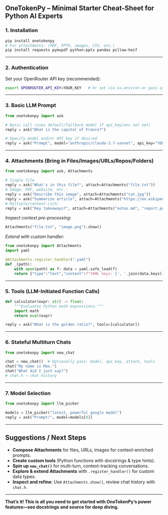 
## OneTokenPy – Minimal Starter Cheat-Sheet for Python AI Experts

### 1. Installation

```bash
pip install onetokenpy
# For attachments: (PDF, PPTX, images, CSV, etc.)
pip install requests pymupdf python-pptx pandas pillow-heif
```

---

### 2. Authentication

Set your OpenRouter API key (recommended):
```bash
export OPENROUTER_API_KEY=YOUR_KEY   # Or set via os.environ or pass as api_key param
```

---

### 3. Basic LLM Prompt

```python
from onetokenpy import ask

# Basic call (uses default/fallback model if api_key/env not set)
reply = ask("What is the capital of France?")

# Specify model and/or API key if desired
reply = ask("Prompt", model="anthropic/claude-3.7-sonnet", api_key="YOUR_KEY")
```

---

### 4. Attachments (Bring in Files/Images/URLs/Repos/Folders)

```python
from onetokenpy import ask, Attachments

# Single file
reply = ask("What's in this file?", attach=Attachments("file.txt"))
# Image, PDF, website, etc.:
reply = ask("Describe this image", attach=Attachments("cat.jpg"))
reply = ask("Summarize article", attach=Attachments("https://en.wikipedia.org/wiki/Transformer_(machine_learning_model)"))
# Multiple/context-rich:
reply = ask("Key takeaways?", attach=Attachments("notes.md", "report.pdf", "site.com"))
```

*Inspect context pre-processing:*
```python
Attachments("file.txt", "image.png").show()
```

*Extend with custom handler:*
```python
from onetokenpy import Attachments
import yaml

@Attachments.register_handler(".yaml")
def _(path):
    with open(path) as f: data = yaml.safe_load(f)
    return {"type":"text","content":f"YAML keys: {', '.join(data.keys())}"}
```

---

### 5. Tools (LLM-Initiated Function Calls)

```python
def calculator(expr: str) -> float:
    """Evaluates Python math expressions."""
    import math
    return eval(expr)

reply = ask("What is the golden ratio?", tools=[calculator])
```

---

### 6. Stateful Multiturn Chats

```python
from onetokenpy import new_chat

chat = new_chat()  # Optionally pass: model, api_key, attach, tools
chat("My name is Max.")
chat("What did I just say?")
# chat.h → chat history
```

---

### 7. Model Selection

```python
from onetokenpy import llm_picker

models = llm_picker("latest, powerful google model")
reply = ask("Prompt!", model=models[0])
```

---

## Suggestions / Next Steps

- **Compose Attachments** for files, URLs, images for context-enriched prompts.
- **Create custom tools** (Python functions with docstrings & type hints).
- **Spin up `new_chat()`** for multi-turn, context-tracking conversations.
- **Explore & extend Attachments** with `.register_handler()` for custom data types.
- **Inspect and refine**: Use `Attachments.show()`, review chat history with `chat.h`.

---

**That’s it! This is all you need to get started with OneTokenPy’s power features—see docstrings and source for deep diving.**